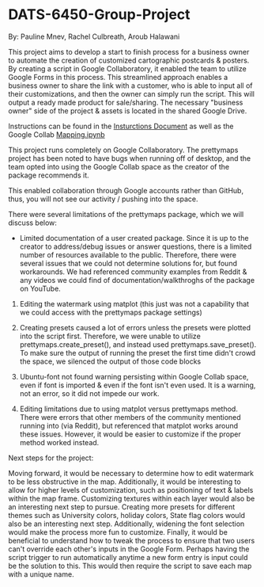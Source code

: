 # DATS-6450-Group-Project


By: Pauline Mnev, Rachel Culbreath, Aroub Halawani

This project aims to develop a start to finish process for a business owner to automate the creation of customized cartographic postcards & posters.
By creating a script in Google Collaboratory, it enabled the team to utilize Google Forms in this process. This streamlined approach enables a business owner to share the link with a customer, who is able to input all of their customizations, and then the owner can simply run the script. This will output a ready made product for sale/sharing. The necessary "business owner" side of the project & assets is located in the shared Google Drive.

Instructions can be found in the [Insturctions Document](https://docs.google.com/document/d/19HInFwAmldsk6nT97ErP9CZ0Kl01iWB_CoAjs17NGQs/edit?usp=sharing) as well as the Google Collab
[Mapping.ipynb](https://colab.research.google.com/drive/18K-ciwIsS3paBEjGtoA4badTyYXPpDzz?usp=sharing)

This project runs completely on Google Collaboratory. The prettymaps project has been noted to have bugs when running off of desktop, and the team opted into using the Google Collab space as the creator of the package recommends it. 

This enabled collaboration through Google accounts rather than GitHub, thus, you will not see our activity / pushing into the space. 

There were several limitations of the prettymaps package, which we will discuss below:

* Limited documentation of a user created package. Since it is up to the creator to address/debug issues or answer questions, there is a limited number of resources available to the public. Therefore, there were several issues that we could not determine solutions for, but found workarounds. We had referenced community examples from Reddit & any videos we could find of documentation/walkthroghs of the package on YouTube.

1. Editing the watermark using matplot (this just was not a capability that we could access with the prettymaps package settings) 

2. Creating presets caused a lot of errors unless the presets were plotted into the script first. Therefore, we were unable to utilize prettymaps.create_preset(), and instead used prettymaps.save_preset(). To make sure the output of running the preset the first time didn't crowd the space, we silenced the output of those code blocks 

3. Ubuntu-font not found warning persisting within Google Collab space, even if font is imported & even if the font isn't even used. It is a warning, not an error, so it did not impede our work. 

4. Editing limitations due to using matplot versus prettymaps method. There were errors that other members of the community mentioned running into (via Reddit), but referenced that matplot works around these issues. However, it would be easier to customize if the proper method worked instead.

Next steps for the project:

Moving forward, it would be necessary to determine how to edit watermark to be less obstructive in the map. Additionally, it would be interesting to allow for higher levels of customization, such as positioning of text & labels within the map frame. Customizing textures within each layer would also be an interesting next step to pursue. Creating more presets for different themes such as University colors, holiday colors, State flag colors would also be an interesting next step. Additionally, widening the font selection would make the process more fun to customize. Finally, it would be beneficial to understand how to tweak the process to ensure that two users can't override each other's inputs in the Google Form. Perhaps having the script trigger to run automatically anytime a new form entry is input could be the solution to this. This would then require the script to save each map with a unique name.



